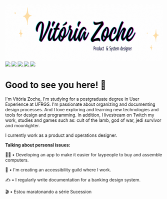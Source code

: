 <img height="180em" src="Vitória.gif">

<div style="display:inline_block">
   <a href="https://twitter.com/vitoriazzp" target="_blank">
      <img src="https://img.shields.io/badge/Twitter-1DA1F2?style=for-the-badge&logo=twitter&logoColor=white">
   </a>
  <a href="https://twitch.tv/vitoriazzp" target="_blank">
      <img src="https://img.shields.io/badge/Twitch-%239146FF.svg?style=for-the-badge&logo=Twitch&logoColor=white">
   </a>
  
   <a href="https://dev.to/vitoriazzp" target="_blank">
      <img src="https://img.shields.io/badge/dev.to-0A0A0A?style=for-the-badge&logo=dev.to&logoColor=white">
   </a>
   <a href="https://linkedin.com/in/vitoriazzp" target="_blank">
      <img src="https://img.shields.io/badge/LinkedIn-0077B5?style=for-the-badge&logo=linkedin&logoColor=white">
   </a>
   <a href="https://www.figma.com/@vitoriazzp" target="_blank">
      <img src="https://img.shields.io/badge/figma-%23F24E1E.svg?style=for-the-badge&logo=figma&logoColor=white">
   </a>
</div>

# Good to see you here! 👋
 
I'm Vitória Zoche, I'm studying for a postgraduate degree in User Experience at UFRGS. I'm passionate about organizing and documenting design processes. And I love exploring and learning new technologies and tools for design and programming. In addition, I livestream on Twitch my work, studies and games such as: cult of the lamb, god of war, jedi survivor and moonlighter.

I currently work as a product and operations designer.

**Talking about personal issues:**

👩‍💻 • Developing an app to make it easier for laypeople to buy and assemble computers.

🧩 • I'm creating an accessibility guild where I work.

✍ • I regularly write documentation for a banking design system.

🎬 • Estou maratonando a série Sucession

